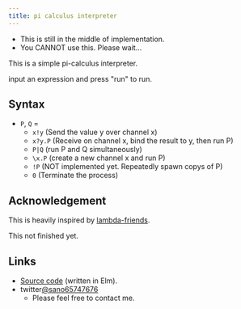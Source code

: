 ```yaml
---
title: pi calculus interpreter
---
```

<script src="pi.js"></script>

- This is still in the middle of implementation.
- You CANNOT use this. Please wait...

This is a simple pi-calculus interpreter.

input an expression and press "run" to run. 

<div id="myapp"></div>

## Syntax
- `P`, `Q` =
  - `x!y` (Send the value y over channel x)
  - `x?y.P` (Receive on channel x, bind the result to y, then run P)
  - `P|Q` (run P and Q simultaneously)
  - `\x.P` (create a new channel x and run P)
  - `!P` (NOT implemented yet. Repeatedly spawn copys of P)
  - `0` (Terminate the process)

## Acknowledgement
This is heavily inspired by [lambda-friends](https://nikosai.ml/lambda-friends/).

This not finished yet.

## Links
- [Source code](https://github.com/sano-jin/pi-calculus.git) (written in Elm). 
- twitter[@sano65747676](https://twitter.com/sano65747676)
  - Please feel free to contact me.

<script>
  var app = Elm.Main.init({
    node: document.getElementById('myapp')
  });
</script>
